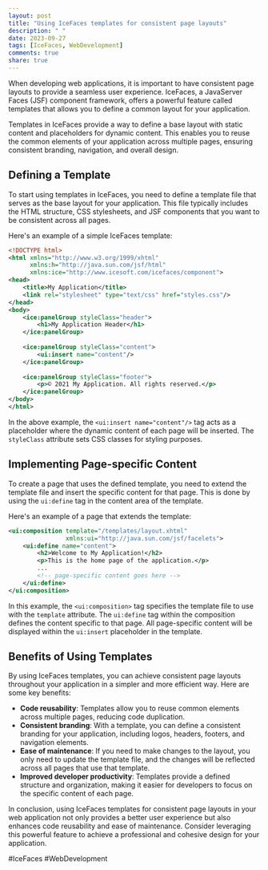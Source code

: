 ```yaml
---
layout: post
title: "Using IceFaces templates for consistent page layouts"
description: " "
date: 2023-09-27
tags: [IceFaces, WebDevelopment]
comments: true
share: true
---
```


When developing web applications, it is important to have consistent page layouts to provide a seamless user experience. IceFaces, a JavaServer Faces (JSF) component framework, offers a powerful feature called templates that allows you to define a common layout for your application.

Templates in IceFaces provide a way to define a base layout with static content and placeholders for dynamic content. This enables you to reuse the common elements of your application across multiple pages, ensuring consistent branding, navigation, and overall design.

## Defining a Template

To start using templates in IceFaces, you need to define a template file that serves as the base layout for your application. This file typically includes the HTML structure, CSS stylesheets, and JSF components that you want to be consistent across all pages.

Here's an example of a simple IceFaces template:

```xml
<!DOCTYPE html>
<html xmlns="http://www.w3.org/1999/xhtml"
      xmlns:h="http://java.sun.com/jsf/html"
      xmlns:ice="http://www.icesoft.com/icefaces/component">
<head>
    <title>My Application</title>
    <link rel="stylesheet" type="text/css" href="styles.css"/>
</head>
<body>
    <ice:panelGroup styleClass="header">
        <h1>My Application Header</h1>
    </ice:panelGroup>
    
    <ice:panelGroup styleClass="content">
        <ui:insert name="content"/>
    </ice:panelGroup>
    
    <ice:panelGroup styleClass="footer">
        <p>© 2021 My Application. All rights reserved.</p>
    </ice:panelGroup>
</body>
</html>
```

In the above example, the `<ui:insert name="content"/>` tag acts as a placeholder where the dynamic content of each page will be inserted. The `styleClass` attribute sets CSS classes for styling purposes.

## Implementing Page-specific Content

To create a page that uses the defined template, you need to extend the template file and insert the specific content for that page. This is done by using the `ui:define` tag in the content area of the template.

Here's an example of a page that extends the template:

```xml
<ui:composition template="/templates/layout.xhtml"
                xmlns:ui="http://java.sun.com/jsf/facelets">
    <ui:define name="content">
        <h2>Welcome to My Application!</h2>
        <p>This is the home page of the application.</p>
        ...
        <!-- page-specific content goes here -->
    </ui:define>
</ui:composition>
```

In this example, the `<ui:composition>` tag specifies the template file to use with the `template` attribute. The `ui:define` tag within the composition defines the content specific to that page. All page-specific content will be displayed within the `ui:insert` placeholder in the template.

## Benefits of Using Templates

By using IceFaces templates, you can achieve consistent page layouts throughout your application in a simpler and more efficient way. Here are some key benefits:

- **Code reusability**: Templates allow you to reuse common elements across multiple pages, reducing code duplication.
- **Consistent branding**: With a template, you can define a consistent branding for your application, including logos, headers, footers, and navigation elements.
- **Ease of maintenance**: If you need to make changes to the layout, you only need to update the template file, and the changes will be reflected across all pages that use that template.
- **Improved developer productivity**: Templates provide a defined structure and organization, making it easier for developers to focus on the specific content of each page.

In conclusion, using IceFaces templates for consistent page layouts in your web application not only provides a better user experience but also enhances code reusability and ease of maintenance. Consider leveraging this powerful feature to achieve a professional and cohesive design for your application.

#IceFaces #WebDevelopment